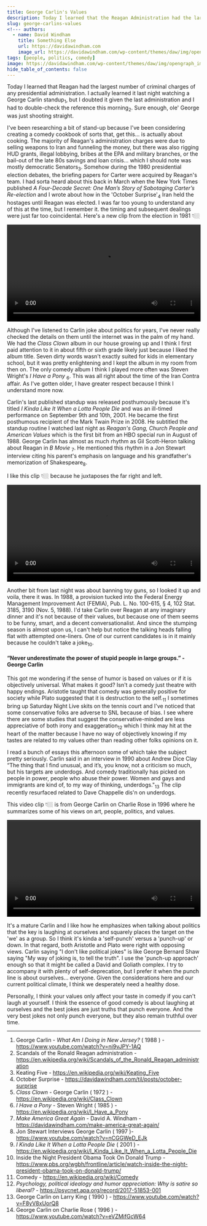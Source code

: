 ```yaml
---
title: George Carlin's Values
description: Today I learned that the Reagan Administration had the largest number of criminal charges of any president.
slug: george-carlins-values
<!--- authors:
  - name: David Windham
    title: Something Else
    url: https://davidawindham.com
    image_url: https://davidawindham.com/wp-content/themes/daw/img/opengraph_image.jpg -->
tags: [people, politics, comedy]
image: https://davidawindham.com/wp-content/themes/daw/img/opengraph_image.jpg
hide_table_of_contents: false
---
```


Today I learned that Reagan had the largest number of criminal charges of any presidential administration. I actually learned it last night watching a George Carlin standup<sub>1</sub>, but I doubted it given the last administration and I had to double-check the reference this morning<sub>2</sub>. Sure enough, ole' George was just shooting straight.

<!--truncate-->

I've been researching a bit of stand-up because I've been considering creating a comedy cookbook of sorts that, get this... is actually about cooking. The majority of Reagan's administration charges were due to selling weapons to Iran and funneling the money, but there was also rigging HUD grants, illegal lobbying, bribes at the EPA and military branches, or the bail-out of the late 80s savings and loan crisis... which I should note was mostly democratic Senators<sub>3</sub>. Somehow during the 1980 presidential election debates, the briefing papers for Carter were acquired by Reagan's team. I had sorta heard about this back in March when the New York Times published _A Four-Decade Secret: One Man’s Story of Sabotaging Carter’s Re-election_ and I wrote about how in the 'October Surprise'<sub>4</sub> Iran held the hostages until Reagan was elected. I was far too young to understand any of this at the time, but I remember it. the timing and subsequent dealings were just far too coincidental. Here's a new clip from the election in 1981 👇🏼

<video src="https://davidawindham.com/media/iran-hostage.mp4" width="100%" controls="controls">
</video>

Although I've listened to Carlin joke about politics for years, I've never really checked the details on them until the internet was in the palm of my hand. We had the _Class Clown_ album in our house growing up and I think I first paid attention to it in about fifth or sixth grade likely just because I liked the album title. Seven dirty words wasn't exactly suited for kids in elementary school, but it was pretty enlightening and I kept the album in my room from then on. The only comedy album I think I played more often was Steven Wright's _I Have a Pony_ <sub>6</sub>. This was all right about the time of the Iran Contra affair.  As I've gotten older, I have greater respect because I think I understand more now.

Carlin's last published standup was released posthumously because it's titled _I Kinda Like It When a Lotta People Die_ and was an ill-timed performance on September 9th and 10th, 2001. He became the first posthumous recipient of the Mark Twain Prize in 2008. He subtitled the standup routine I watched last night as _Reagan's Gang, Church People and American Values_ which is the first bit from an HBO special run in August of 1988. George Carlin has almost as much rhythm as Gil Scott-Heron talking about Reagan in _B Movie_ <sub>7</sub>. He mentioned this rhythm in a Jon Stewart interview citing his parent's emphasis on language and his grandfather's memorization of Shakespeare<sub>8</sub>. 

I like this clip 👇🏼 because he juxtaposes the far right and left. 

<video src="https://davidawindham.com/media/carlin-reagan.mp4" width="100%" controls="controls">
</video>


Another bit from last night was about banning toy guns, so I looked it up and voila, there it was. In 1988, a provision tucked into the Federal Energy Management Improvement Act (FEMIA), Pub. L. No. 100-615, § 4, 102 Stat. 3185, 3190 (Nov. 5, 1988). I'd take Carlin over Reagan at any imaginary dinner and it's not because of their values, but because one of them seems to be funny, smart, and a decent conversationalist. And since the stumping season is almost upon us, I can't help but notice the talking heads falling flat with attempted one-liners. One of our current candidates is in it mainly because he couldn't take a joke<sub>10</sub>.

#### “Never underestimate the power of stupid people in large groups.” - George Carlin

This got me wondering if the sense of humor is based on values or if it is objectively universal. What makes it good? Isn't a comedy just theatre with happy endings. Aristotle taught that comedy was generally positive for society while Plato suggested that it is destruction to the self.<sub>11</sub> I sometimes bring up Saturday Night Live skits on the tennis court and I've noticed that some conservative folks are adverse to SNL because of bias. I see where there are some studies that suggest the conservative-minded are less appreciative of both irony and exaggeration<sub>12</sub> which I think may hit at the heart of the matter because I have no way of objectively knowing if my tastes are related to my values other than reading other folks opinions on it. 

I read a bunch of essays this afternoon some of which take the subject pretty seriously. Carlin said in an interview in 1990 about Andrew Dice Clay “The thing that I find unusual, and it’s, you know, not a criticism so much, but his targets are underdogs. And comedy traditionally has picked on people in power, people who abuse their power. Women and gays and immigrants are kind of, to my way of thinking, underdogs."<sub>13</sub> The clip recently resurfaced related to Dave Chappelle dis'n on underdogs. 

This video clip 👇🏼 is from George Carlin on Charlie Rose in 1996 where he summarizes some of his views on art, people, politics, and values.  

<video src="https://davidawindham.com/media/carlin-rose.mp4" width="100%" controls="controls">
</video>

It's a mature Carlin and I like how he emphasizes when talking about politics that the key is laughing at ourselves and squarely places the target on the 'we' as a group. So I think it's kinda a 'self-punch' versus a 'punch-up' or down.  In that regard, both Aristotle and Plato were right with opposing views. Carlin saying "I don't like political jokes" is like George Bernard Shaw saying "My way of joking is, to tell the truth".  I use the 'punch-up approach' enough so that it might be called a David and Goliath complex. I try to accompany it with plenty of self-deprecation, but I prefer it when the punch line is about ourselves... everyone. Given the considerations here and our current political climate, I think we desperately need a healthy dose.

Personally, I think your values only affect your taste in comedy if you can't laugh at yourself. I think the essence of good comedy is about laughing at ourselves and the best jokes are just truths that punch everyone. And the very best jokes not only punch everyone, but they also remain truthful over time.

---

1. George Carlin - _What Am I Doing in New Jersey?_ ( 1988 ) - https://www.youtube.com/watch?v=ni9vJPY-1AQ
2. Scandals of the Ronald Reagan administration - https://en.wikipedia.org/wiki/Scandals_of_the_Ronald_Reagan_administration
3. Keating Five - https://en.wikipedia.org/wiki/Keating_Five
4. October Surprise - https://davidawindham.com/til/posts/october-surprise
5. _Class Clown_ - George Carlin ( 1972 ) - https://en.wikipedia.org/wiki/Class_Clown
6. _I Have a Pony_ - Steven Wright ( 1985 ) - https://en.wikipedia.org/wiki/I_Have_a_Pony
7. _Make America Great Again_ - David A. Windham - https://davidawindham.com/make-america-great-again/
8. Jon Stewart Interviews George Carlin ( 1997 )- https://www.youtube.com/watch?v=nCGGWeD_EJk
9. _I Kinda Like It When a Lotta People Die_ ( 2001 ) - https://en.wikipedia.org/wiki/I_Kinda_Like_It_When_a_Lotta_People_Die
10. Inside the Night President Obama Took On Donald Trump - https://www.pbs.org/wgbh/frontline/article/watch-inside-the-night-president-obama-took-on-donald-trump/
11. Comedy - https://en.wikipedia.org/wiki/Comedy
12. _Psychology, political idealogy and humor appreciation: Why is satire so liberal?_ - https://psycnet.apa.org/record/2017-51853-001
13. George Carlin on Larry King ( 1990 ) - https://www.youtube.com/watch?v=F8yV8xUorQ8
14. George Carlin on Charlie Rose ( 1996 ) - https://www.youtube.com/watch?v=eVZMifGcW64